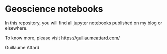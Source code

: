# Geoscience notebooks
In this repository, you will find all jupyter notebooks published on my blog or elsewhere.

To know more, please visit https://guillaumeattard.com/

Guillaume Attard

